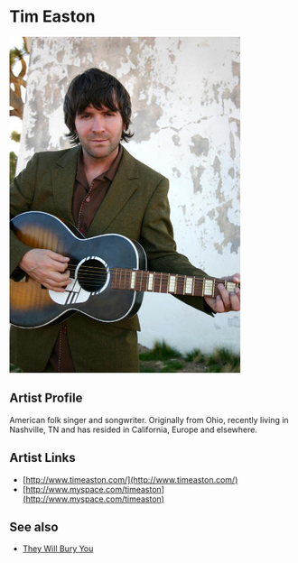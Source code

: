 # Tim Easton

![](../../assets/artists/Tim_Easton.png)

## Artist Profile

American folk singer and songwriter.
Originally from Ohio, recently living in Nashville, TN and has resided in California, Europe and elsewhere.

## Artist Links

- [http://www.timeaston.com/](http://www.timeaston.com/)
- [http://www.myspace.com/timeaston](http://www.myspace.com/timeaston)


## See also

- [They Will Bury You](They_Will_Bury_You.md)
